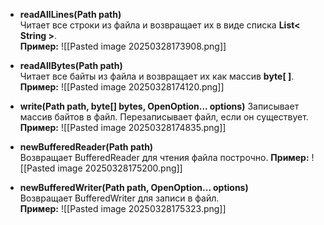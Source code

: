 
- **readAllLines(Path path)**  
	Читает все строки из файла и возвращает их в виде списка **List< String >**.  
**Пример:**
![[Pasted image 20250328173908.png]]

- **readAllBytes(Path path)**  
	Читает все байты из файла и возвращает их как массив **byte[ ]**.
**Пример:**
![[Pasted image 20250328174120.png]]

- **write(Path path, byte[] bytes, OpenOption... options)**
	Записывает массив байтов в файл. Перезаписывает файл, если он существует.
**Пример:**
![[Pasted image 20250328174835.png]]

- **newBufferedReader(Path path)**  
	Возвращает BufferedReader для чтения файла построчно.
**Пример:**
![[Pasted image 20250328175200.png]]

- **newBufferedWriter(Path path, OpenOption... options)**  
Возвращает BufferedWriter для записи в файл.  
**Пример:**
![[Pasted image 20250328175323.png]]